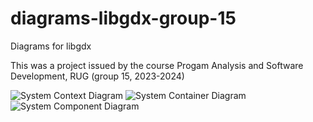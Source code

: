 # diagrams-libgdx-group-15
Diagrams for libgdx

This was a project issued by the course Progam Analysis and Software Development, RUG (group 15, 2023-2024)

![System Context Diagram](http://url/to/img.png)
![System Container Diagram](http://url/to/img.png)
![System Component Diagram](http://url/to/img.png)
